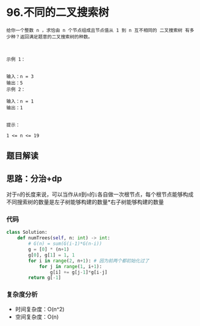 # 96.不同的二叉搜索树

~~~typora
给你一个整数 n ，求恰由 n 个节点组成且节点值从 1 到 n 互不相同的 二叉搜索树 有多少种？返回满足题意的二叉搜索树的种数。

 

示例 1：


输入：n = 3
输出：5
示例 2：

输入：n = 1
输出：1
 

提示：

1 <= n <= 19
~~~

## 题目解读



## 思路：分治+dp

对于`n`的长度来说，可以当作从`0`到`n`的`i`各自做一次根节点，每个根节点能够构成不同搜索树的数量是左子树能够构建的数量*右子树能够构建的数量

### 代码

~~~python
class Solution:
    def numTrees(self, n: int) -> int:
        # G(n) = sum(G(i-1)*G(n-i))
        g = [0] * (n+1)
        g[0], g[1] = 1, 1
        for i in range(2, n+1): # 因为前两个都初始化过了
            for j in range(1, i+1):
                g[i] += g[j-1]*g[i-j]
        return g[-1]
~~~

### 复杂度分析

- 时间复杂度：O(n^2)  
- 空间复杂度：O(n) 

